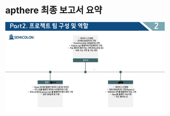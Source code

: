 # apthere 최종 보고서 요약

<img src="https://github.com/k1msu2/img4md/blob/master/apthere%20(0).JPG?raw=true">

